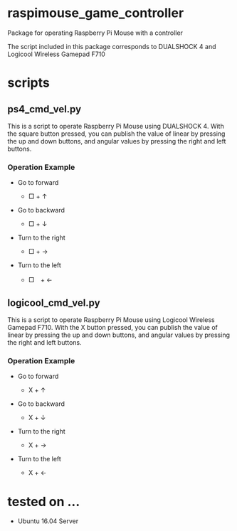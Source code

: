 # raspimouse_game_controller
Package for operating Raspberry Pi Mouse with a controller

The script included in this package corresponds to DUALSHOCK 4 and Logicool Wireless Gamepad F710

# scripts

## ps4_cmd_vel.py

This is a script to operate Raspberry Pi Mouse using DUALSHOCK 4. With the square button pressed, you can publish the value of linear by pressing the up and down buttons, and angular values by pressing the right and left buttons.

### Operation Example

* Go to forward

  * □  + ↑

* Go to backward

  * □  + ↓

* Turn to the right

  * □  + →

* Turn to the left

  * □　+ ←

## logicool_cmd_vel.py

This is a script to operate Raspberry Pi Mouse using Logicool Wireless Gamepad F710. With the X button pressed, you can publish the value of linear by pressing the up and down buttons, and angular values by pressing the right and left buttons.

### Operation Example

* Go to forward

  * X + ↑

* Go to backward

  * X + ↓

* Turn to the right

  * X + →

* Turn to the left

  * X + ←

# tested on ...

* Ubuntu 16.04 Server
